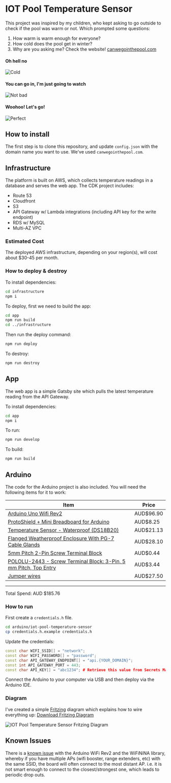 # IOT Pool Temperature Sensor

This project was inspired by my children, who kept asking to go outside to check if the pool was warm or not. Which prompted some questions:

1) How warm is warm enough for everyone?
2) How cold does the pool get in winter?
3) Why are you asking me? Check the website! [canwegointhepool.com](https://canwegointhepool.com)

#### Oh hell no
![Cold](https://raw.githubusercontent.com/struct78/iot-pool-temperature-sensor/master/app/static/cold.png)

#### You can go in, I'm just going to watch
![Not bad](https://raw.githubusercontent.com/struct78/iot-pool-temperature-sensor/master/app/static/not-bad.png)

#### Woohoo! Let's go!
![Perfect](https://raw.githubusercontent.com/struct78/iot-pool-temperature-sensor/master/app/static/perfect.png)


## How to install
The first step is to clone this repository, and update `config.json` with the domain name you want to use. We've used `canwegointhepool.com`.

## Infrastructure
The platform is built on AWS, which collects temperature readings in a database and serves the web app. The CDK project includes:

- Route 53
- Cloudfront
- S3
- API Gateway w/ Lambda integrations (including API key for the write endpoint)
- RDS w/ MySQL
- Multi-AZ VPC

### Estimated Cost
The deployed AWS infrastructure, depending on your region(s), will cost about $30-45 per month.

### How to deploy & destroy

To install dependencies:
```bash
cd infrastructure
npm i
```

To deploy, first we need to build the app:
```bash
cd app
npm run build
cd ../infrastructure
```

Then run the deploy command:
```bash
npm run deploy
```

To destroy:
```bash
npm run destroy
```

## App
The web app is a simple Gatsby site which pulls the latest temperature reading from the API Gateway.

To install dependencies:

```bash
cd app
npm i
```

To run:

```bash
npm run develop
```

To build:

```bash
npm run build
```

## Arduino
The code for the Arduino project is also included. You will need the following items for it to work:

| Item | Price |
-------|---------
[Arduino Uno Wifi Rev2](https://core-electronics.com.au/arduino-uno-wifi-rev2.html) | AUD$96.90
[ProtoShield + Mini Breadboard for Arduino](https://core-electronics.com.au/protoshield-mini-breadboard-for-arduino.html) | AUD$8.25
[Temperature Sensor - Waterproof (DS18B20)](https://core-electronics.com.au/temperature-sensor-waterproof-ds18b20.html) | AUD$21.13
[Flanged Weatherproof Enclosure With PG-7 Cable Glands](https://core-electronics.com.au/flanged-weatherproof-enclosure-with-pg-7-cable-glands.html) | AUD$28.10
[5mm Pitch 2-Pin Screw Terminal Block](https://core-electronics.com.au/2-pin-screw-terminal-block-5mm-pitch.html) | AUD$0.44
[POLOLU-2443 - Screw Terminal Block: 3-Pin, 5 mm Pitch, Top Entry](https://core-electronics.com.au/screw-terminal-block-3-pin-5-mm-pitch-top-entry-4-pack.html) | AUD$3.44
[Jumper wires](https://core-electronics.com.au/jumbo-jumper-wire-kit-for-solderless-breadboard-350-pcs.html) | AUD$27.50
----------------

Total Spend: AUD $185.76

### How to run
First create a `credentials.h` file.

```bash
cd arduino/iot-pool-temperature-sensor
cp credentials.h.example credentials.h
```

Update the credentials:
```c++
const char WIFI_SSID[] = "network";
const char WIFI_PASSWORD[] = "password";
const char API_GATEWAY_ENDPOINT[] = "api.{YOUR_DOMAIN}";
const int API_GATEWAY_PORT = 443;
const char API_KEY[] = "abc1234"; # Retrieve this value from Secrets Manager
```

Connect the Arduino to your computer via USB and then deploy via the Arduino IDE.

### Diagram
I've created a simple [Fritzing](https://fritzing.org) diagram which explains how to wire everything up: [Download Fritzing Diagram](https://raw.githubusercontent.com/struct78/iot-pool-temperature-sensor/master/arduino/diagram.fzz)

![IOT Pool Temperature Sensor Fritzing Diagram](https://raw.githubusercontent.com/struct78/iot-pool-temperature-sensor/master/arduino/diagram.svg)

## Known Issues

There is a [known issue](https://github.com/arduino-libraries/WiFiNINA/issues/200) with the Arduino WiFi Rev2 and the WiFiNiNA library, whereby if you have multiple APs (wifi booster, range extenders, etc) with the same SSID, the board will often connect to the most distant AP. i.e. it is not smart enough to connect to the closest/strongest one, which leads to periodic drop outs.